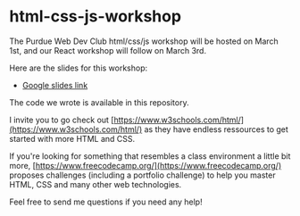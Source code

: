 # html-css-js-workshop
The Purdue Web Dev Club  html/css/js workshop will be hosted on March 1st, and our React workshop will follow on March 3rd.

Here are the slides for this workshop: 
- [Google slides link](https://docs.google.com/presentation/d/1GamsDahaisM5JXtbmCQEyU-KPv7jflb0Yrd8SPE5wUQ/edit?usp=sharing)

The code we wrote is available in this repository.

I invite you to go check out [https://www.w3schools.com/html/](https://www.w3schools.com/html/) as they have endless ressources to get started with more HTML and CSS.

If you're looking for something that resembles a class environment a little bit more, [https://www.freecodecamp.org/](https://www.freecodecamp.org/) proposes challenges (including a portfolio challenge) to help you master HTML, CSS and many other web technologies.

Feel free to send me questions if you need any help!

